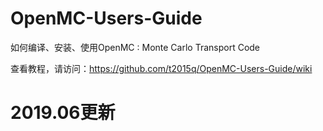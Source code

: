 # OpenMC-Users-Guide
如何编译、安装、使用OpenMC : Monte  Carlo  Transport Code 

查看教程，请访问：https://github.com/t2015q/OpenMC-Users-Guide/wiki 
# 2019.06更新
